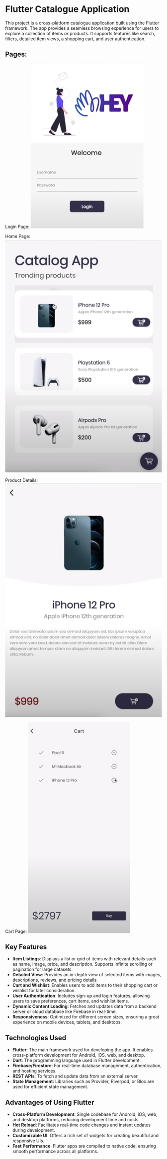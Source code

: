 # Flutter Catalogue Application

This project is a cross-platform catalogue application built using the Flutter framework. The app provides a seamless browsing experience for users to explore a collection of items or products. It supports features like search, filters, detailed item views, a shopping cart, and user authentication.

## Pages:

Login Page:
![Login Page](<Screenshots/Login Page.png>)

Home Page:
![Home Page](<Screenshots/Home Page.png>)

Product Details:
![Product Details Page](<Screenshots/1st Product Information.png>)

Cart Page:
![Cart Page](<Screenshots/Cart Page.png>)


## Key Features

- **Item Listings**: Displays a list or grid of items with relevant details such as name, image, price, and description. Supports infinite scrolling or pagination for large datasets.
- **Detailed View**: Provides an in-depth view of selected items with images, descriptions, reviews, and pricing details.
- **Cart and Wishlist**: Enables users to add items to their shopping cart or wishlist for later consideration.
- **User Authentication**: Includes sign-up and login features, allowing users to save preferences, cart items, and wishlist items.
- **Dynamic Content Loading**: Fetches and updates data from a backend server or cloud database like Firebase in real-time.
- **Responsiveness**: Optimized for different screen sizes, ensuring a great experience on mobile devices, tablets, and desktops.

## Technologies Used

- **Flutter**: The main framework used for developing the app. It enables cross-platform development for Android, iOS, web, and desktop.
- **Dart**: The programming language used in Flutter development.
- **Firebase/Firestore**: For real-time database management, authentication, and hosting services.
- **REST APIs**: To fetch and update data from an external server.
- **State Management**: Libraries such as Provider, Riverpod, or Bloc are used for efficient state management.

## Advantages of Using Flutter

- **Cross-Platform Development**: Single codebase for Android, iOS, web, and desktop platforms, reducing development time and costs.
- **Hot Reload**: Facilitates real-time code changes and instant updates during development.
- **Customizable UI**: Offers a rich set of widgets for creating beautiful and responsive UIs.
- **Fast Performance**: Flutter apps are compiled to native code, ensuring smooth performance across all platforms.
